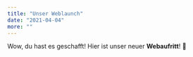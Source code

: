 ```yaml
---
title: "Unser Weblaunch"
date: "2021-04-04"
more: ""
---
```


Wow, du hast es geschafft! Hier ist unser neuer **Webaufritt**! 🎉
